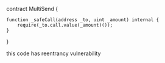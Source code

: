 
contract MultiSend {

    function _safeCall(address _to, uint _amount) internal {
        require(_to.call.value(_amount)());
    }
}


 this code has reentrancy vulnerability